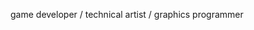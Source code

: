 game developer / technical artist / graphics programmer

<!---
chevalier-deon/chevalier-deon is a ✨ special ✨ repository because its `README.md` (this file) appears on your GitHub profile.
You can click the Preview link to take a look at your changes.
--->
